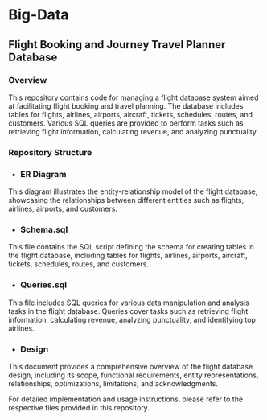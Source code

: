 # Big-Data

## Flight Booking and Journey Travel Planner Database

### Overview
This repository contains code for managing a flight database system aimed at facilitating flight booking and travel planning. The database includes tables for flights, airlines, airports, aircraft, tickets, schedules, routes, and customers. Various SQL queries are provided to perform tasks such as retrieving flight information, calculating revenue, and analyzing punctuality.

### Repository Structure

- ### ER Diagram
This diagram illustrates the entity-relationship model of the flight database, showcasing the relationships between different entities such as flights, airlines, airports, and customers.

- ### Schema.sql
This file contains the SQL script defining the schema for creating tables in the flight database, including tables for flights, airlines, airports, aircraft, tickets, schedules, routes, and customers.

- ### Queries.sql
This file includes SQL queries for various data manipulation and analysis tasks in the flight database. Queries cover tasks such as retrieving flight information, calculating revenue, analyzing punctuality, and identifying top airlines.

- ### Design
This document provides a comprehensive overview of the flight database design, including its scope, functional requirements, entity representations, relationships, optimizations, limitations, and acknowledgments.

For detailed implementation and usage instructions, please refer to the respective files provided in this repository.

